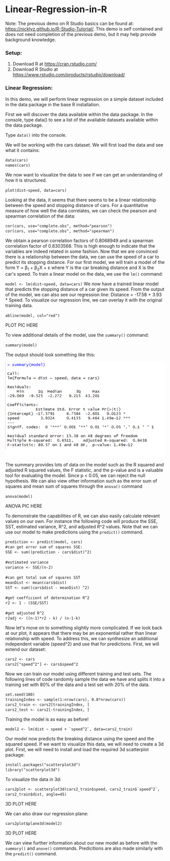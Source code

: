 # Linear-Regression-in-R

Note: The previous demo on R Studio basics can be found at: https://nicklyz.github.io/R-Studio-Tutorial/. This demo is self contained and does not need completion of the previous demo, but it may help provide background knowledge.


### Setup:

1. Download R at https://cran.rstudio.com/
2. Download R Studio at https://www.rstudio.com/products/rstudio/download/

### Linear Regression:
In this demo, we will perform linear regression on a simple dataset included in the data package in the base R installation.

First we will discover the data available within the data package. In the console, type data() to see a list of the available datasets available within the data package.

Type `data()` into the console.

We will be working with the cars dataset. We will first load the data and see what it contains:

```
data(cars)
names(cars)
```
We now want to visualize the data to see if we can get an understanding of how it is structured.

`plot(dist~speed, data=cars)`

Looking at the data, it seems that there seems to be a linear relationship between the speed and stopping distance of cars. For a quantitative measure of how well the data correlates, we can check the pearson and spearman correlation of the data:

```
cor(cars, use="complete.obs", method="pearson")
cor(cars, use="complete.obs", method="spearman")
```

We obtain a pearson correlation factors of 0.8068949 and a spearman correlation factor of 0.8303568. This is high enough to indicate that the variables are indeed related in some fashion. Now that we are convinced there is a relationship between the data, we can use the speed of a car to predict its stopping distance. For our first model, we will train a model of the form Y = β<sub>1</sub> + β<sub>2</sub>X + ε where Y is the car breaking distance and X is the car's speed. To train a linear model on the data, we use the `lm()` command:

`model <- lm(dist~speed, data=cars)`
We now have a trained linear model that predicts the stopping distance of a car given its speed. From the output of the model, we can also see our regression line: Distance = -17.58 + 3.93 * Speed. To visualize our regression line, we can overlay it with the original training data. 

`abline(model, col="red")`

PLOT PIC HERE

To view additional details of the model, use the `summary()` command:

`summary(model)`

The output should look something like this:

![Alt text](/images/lm_call.png?raw=true)

The summary provides lots of data on the model such as the R squared and adjusted R squared values, the F statistic, and the p-value and is a valuable tool for evaluating the model. Since p < 0.05, we can reject the null hypothesis. We can also view other information such as the error sum of squares and mean sum of squares through the `anova()` command

`anova(model)`

ANOVA PIC HERE

To demonstrate the capabilities of R, we can also easily calculate relevant values on our own. For instance the following code will produce the SSE, SST, estimated variance, R^2, and adjusted R^2 values. Note that we can use our model to make predictions using the `predict()` command.

```
prediction <- predict(model, cars)
#can get error sum of squares SSE:
SSE <- sum((prediction - cars$dist)^2)

#estimated variance
variance <- SSE/(n-2)

#can get total sum of squares SST
meanDist <- mean(cars$dist)
SST <- sum((cars$dist - meanDist) ^2)

#get coefficient of determination R^2
r2 <- 1 - (SSE/SST)

#get adjusted R^2
r2adj <- ((n-1)*r2 - k) / (n-1-k)
```

Now let's move on to something slightly more complicated. If we look back at our plot, it appears that there may be an exponential rather than linear relationship with speed. To address this, we can synthesize an additional independent variable (speed^2) and use that for predictions.
First, we will extend our dataset:

```
cars2 <- cars
cars2["speed^2"] <- cars$speed^2
```

Now we can train our model using different training and test sets. The following lines of code randomly sample the data we have and splits it into a training set with 80% of the data and a test set with 20% of the data.

```
set.seed(100)
trainingIndex <- sample(1:nrow(cars), 0.8*nrow(cars))
cars2_train <- cars2[trainingIndex, ]
cars2_test <- cars2[-trainingIndex, ]
```

Training the model is as easy as before!

```
model2 <- lm(dist ~ speed + `speed^2`, data=cars2_train)
```

Our model now predicts the breaking distance using the speed and the squared speed. If we want to visualize this data, we will need to create a 3d plot. First, we will need to install and load the required 3d scatterplot package:

```
install.packages("scatterplot3d")
library("scatterplot3d")
```
To visualize the data in 3d:

```
cars2plot <- scatterplot3d(cars2_train$speed, cars2_train$`speed^2`, cars2_train$dist, angle=45)
```

3D PLOT HERE

We can also draw our regression plane:

```
cars2plot$plane3d(model2)
```

3D PLOT HERE

We can view further information about our new model as before with the `summary()` and `anove()` commands. Predicitions are also made similarly with the `predict()` command.
